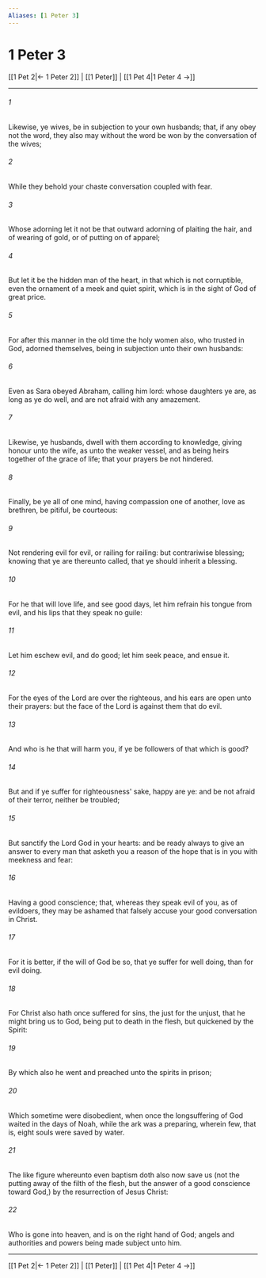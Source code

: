 ```yaml
---
Aliases: [1 Peter 3]
---
```

# 1 Peter 3

[[1 Pet 2|← 1 Peter 2]] | [[1 Peter]] | [[1 Pet 4|1 Peter 4 →]]
***



###### 1 
Likewise, ye wives, be in subjection to your own husbands; that, if any obey not the word, they also may without the word be won by the conversation of the wives; 

###### 2 
While they behold your chaste conversation coupled with fear. 

###### 3 
Whose adorning let it not be that outward adorning of plaiting the hair, and of wearing of gold, or of putting on of apparel; 

###### 4 
But let it be the hidden man of the heart, in that which is not corruptible, even the ornament of a meek and quiet spirit, which is in the sight of God of great price. 

###### 5 
For after this manner in the old time the holy women also, who trusted in God, adorned themselves, being in subjection unto their own husbands: 

###### 6 
Even as Sara obeyed Abraham, calling him lord: whose daughters ye are, as long as ye do well, and are not afraid with any amazement. 

###### 7 
Likewise, ye husbands, dwell with them according to knowledge, giving honour unto the wife, as unto the weaker vessel, and as being heirs together of the grace of life; that your prayers be not hindered. 

###### 8 
Finally, be ye all of one mind, having compassion one of another, love as brethren, be pitiful, be courteous: 

###### 9 
Not rendering evil for evil, or railing for railing: but contrariwise blessing; knowing that ye are thereunto called, that ye should inherit a blessing. 

###### 10 
For he that will love life, and see good days, let him refrain his tongue from evil, and his lips that they speak no guile: 

###### 11 
Let him eschew evil, and do good; let him seek peace, and ensue it. 

###### 12 
For the eyes of the Lord are over the righteous, and his ears are open unto their prayers: but the face of the Lord is against them that do evil. 

###### 13 
And who is he that will harm you, if ye be followers of that which is good? 

###### 14 
But and if ye suffer for righteousness' sake, happy are ye: and be not afraid of their terror, neither be troubled; 

###### 15 
But sanctify the Lord God in your hearts: and be ready always to give an answer to every man that asketh you a reason of the hope that is in you with meekness and fear: 

###### 16 
Having a good conscience; that, whereas they speak evil of you, as of evildoers, they may be ashamed that falsely accuse your good conversation in Christ. 

###### 17 
For it is better, if the will of God be so, that ye suffer for well doing, than for evil doing. 

###### 18 
For Christ also hath once suffered for sins, the just for the unjust, that he might bring us to God, being put to death in the flesh, but quickened by the Spirit: 

###### 19 
By which also he went and preached unto the spirits in prison; 

###### 20 
Which sometime were disobedient, when once the longsuffering of God waited in the days of Noah, while the ark was a preparing, wherein few, that is, eight souls were saved by water. 

###### 21 
The like figure whereunto even baptism doth also now save us (not the putting away of the filth of the flesh, but the answer of a good conscience toward God,) by the resurrection of Jesus Christ: 

###### 22 
Who is gone into heaven, and is on the right hand of God; angels and authorities and powers being made subject unto him.

***
[[1 Pet 2|← 1 Peter 2]] | [[1 Peter]] | [[1 Pet 4|1 Peter 4 →]]
